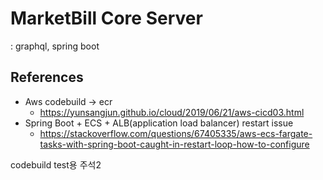 # MarketBill Core Server
: graphql, spring boot

## References
- Aws codebuild -> ecr 
  - https://yunsangjun.github.io/cloud/2019/06/21/aws-cicd03.html
- Spring Boot + ECS + ALB(application load balancer) restart issue
  - https://stackoverflow.com/questions/67405335/aws-ecs-fargate-tasks-with-spring-boot-caught-in-restart-loop-how-to-configure

codebuild test용 주석2